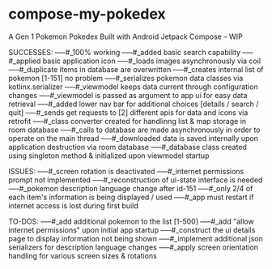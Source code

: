 # compose-my-pokedex
A Gen 1 Pokemon Pokedex Built with Android Jetpack Compose – WIP

SUCCESSES: 
    –––#_100% working
    –––#_added basic search capability
    –––#_applied basic application icon
    –––#_loads images asynchronously via coil
    –––#_duplicate items in database are overwritten
    –––#_creates internal list of pokemon [1-151] no problem
    –––#_serializes pokemon data classes via kotlinx.serializer
    –––#_viewmodel keeps data current through configuration changes
    –––#_viewmodel is passed as argument to app ui for easy data retrieval
    –––#_added lower nav bar for additional choices [details / search / quit]
    –––#_sends get requests to [2] different apis for data and icons via retrofit
    –––#_class converter created for handlinng list & map storage in room database
    –––#_calls to database are made asynchronously in order to operate on the main thread
    –––#_downloaded data is saved internally upon application destruction via room database
    –––#_database class created using singleton method & initialized upon viewmodel startup


ISSUES:
    –––#_screen rotation is deactivated
    –––#_internet permissions prompt not implemented
    –––#_reconstruction of ui-state interface is needed
    –––#_pokemon description language change after id-151
    –––#_only 2/4 of each item's information is being displayed / used
    –––#_app must restart if internet access is lost during first build


TO-DOS:
    –––#_add additional pokemon to the list [1-500]
    –––#_add "allow internet permissions" upon initial app startup
    –––#_construct the ui details page to display information not being shown
    –––#_implement additional json serializers for description language changes
    –––#_apply screen orientation handling for various screen sizes & rotations
